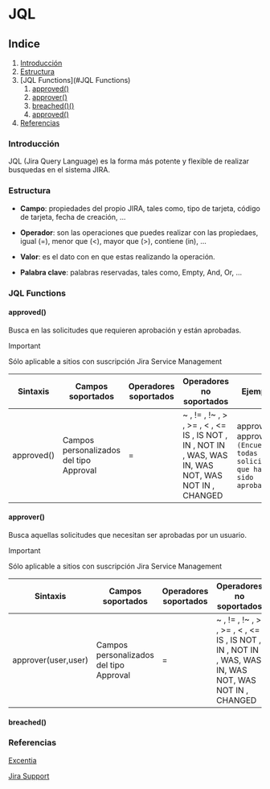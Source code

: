 # JQL

## Indice

1. [Introducción](#Introduction)
2. [Estructura](#Structure)
3. [JQL Functions](#JQL Functions)
    1. [approved()](#approved())
    2. [approver()](#approver())
    3. [breached()()](#breached())
    1. [approved()](#approved())
4. [Referencias](#Referencias)

### Introducción

JQL (Jira Query Language) es la forma más potente y flexible de realizar busquedas en el sistema JIRA.

### Estructura

- **Campo**: propiedades del propio JIRA, tales como, tipo de tarjeta, código de tarjeta, fecha de creación, ...

- **Operador**: son las operaciones que puedes realizar con las propiedaes, igual (=), menor que (<), mayor que (>), contiene (in), ...

- **Valor**: es el dato con en que estas realizando la operación.

- **Palabra clave**: palabras reservadas, tales como, Empty, And, Or, ...

### JQL Functions

#### approved()

Busca en las solicitudes que requieren aprobación y están aprobadas. 

> [!IMPORTANT]
> Sólo aplicable a sitios con suscripción Jira Service Management

|Sintaxis|Campos soportados|Operadores soportados|Operadores no soportados|Ejemplos|
|--------|-----------------|---------------------|------------------------|--------|
|approved()|Campos personalizados del tipo Approval|=|~ , != , !~ , > , >= , < , <=  IS , IS NOT , IN , NOT IN , WAS, WAS IN, WAS NOT, WAS NOT IN , CHANGED|approvals = approved() `(Encuentra todas las solicitudes que han sido aprobadas)`|



#### approver()

Busca aquellas solicitudes que necesitan ser aprobadas por un usuario. 

> [!IMPORTANT]
> Sólo aplicable a sitios con suscripción Jira Service Management

|Sintaxis|Campos soportados|Operadores soportados|Operadores no soportados|Ejemplos|
|--------|-----------------|---------------------|------------------------|--------|
|approver(user,user)|Campos personalizados del tipo Approval|=|~ , != , !~ , > , >= , < , <=  IS , IS NOT , IN , NOT IN , WAS, WAS IN, WAS NOT, WAS NOT IN , CHANGED|approvals = approved() `(Encuentra todas las solicitudes que han sido aprobadas)`|


#### breached()


### Referencias

[Excentia](https://www.excentia.es/jql-la-forma-de-buscar-en-jira#:~:text=JQL%20son%20las%20siglas%20de,proyectos%20%C3%A1giles%20y%20usuarios%20empresariales.)

[Jira Support](https://support.atlassian.com/jira-software-cloud/docs/jql-functions/)